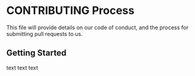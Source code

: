 # CONTRIBUTING Process

This file will provide details on our code of conduct, and the process for submitting pull requests to us.

## Getting Started

text text text
